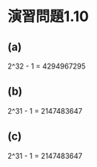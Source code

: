 # 演習問題1.10

## (a)
2^32 - 1 = 4294967295

## (b)
2^31 - 1 = 2147483647

## (c)
2^31 - 1 = 2147483647
